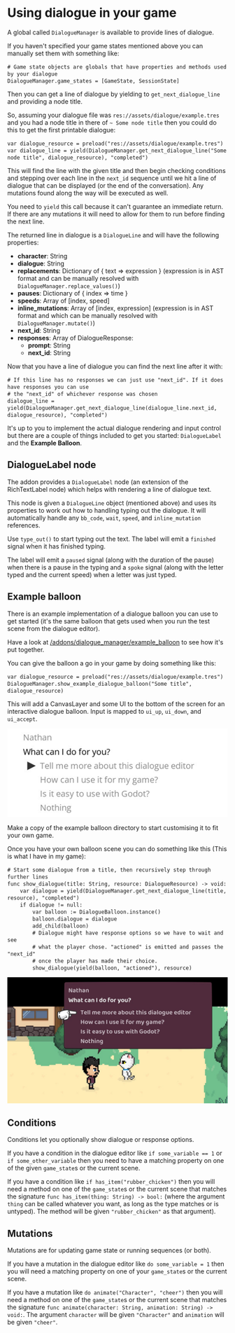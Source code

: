 # Using dialogue in your game

A global called `DialogueManager` is available to provide lines of dialogue.

If you haven't specified your game states mentioned above you can manually set them with something like:

```gdscript
# Game state objects are globals that have properties and methods used by your dialogue
DialogueManager.game_states = [GameState, SessionState]
```

Then you can get a line of dialogue by yielding to `get_next_dialogue_line` and providing a node title.

So, assuming your dialogue file was `res://assets/dialogue/example.tres` and you had a node title in there of `~ Some node title` then you could do this to get the first printable dialogue:

```gdscript
var dialogue_resource = preload("res://assets/dialogue/example.tres")
var dialogue_line = yield(DialogueManager.get_next_dialogue_line("Some node title", dialogue_resource), "completed")
```

This will find the line with the given title and then begin checking conditions and stepping over each line in the `next_id` sequence until we hit a line of dialogue that can be displayed (or the end of the conversation). Any mutations found along the way will be executed as well.

You need to `yield` this call because it can't guarantee an immediate return. If there are any mutations it will need to allow for them to run before finding the next line.

The returned line in dialogue is a `DialogueLine` and will have the following properties:

- **character**: String
- **dialogue**: String
- **replacements**: Dictionary of { text => expression } (expression is in AST format and can be manually resolved with `DialogueManager.replace_values()`)
- **pauses**: Dictionary of { index => time }
- **speeds**: Array of [index, speed]
- **inline_mutations**: Array of [index, expression] (expression is in AST format and which can be manually resolved with `DialogueManager.mutate()`)
- **next_id**: String
- **responses**: Array of DialogueResponse:
  - **prompt**: String
  - **next_id**: String

Now that you have a line of dialogue you can find the next line after it with:

```gdscript
# If this line has no responses we can just use "next_id". If it does have responses you can use
# the "next_id" of whichever response was chosen
dialogue_line = yield(DialogueManager.get_next_dialogue_line(dialogue_line.next_id, dialogue_resource), "completed")
```

It's up to you to implement the actual dialogue rendering and input control but there are a couple of things included to get you started: `DialogueLabel` and the **Example Balloon**.

## DialogueLabel node

The addon provides a `DialogueLabel` node (an extension of the RichTextLabel node) which helps with rendering a line of dialogue text. 

This node is given a `DialogueLine` object (mentioned above) and uses its properties to work out how to handling typing out the dialogue. It will automatically handle any `bb_code`, `wait`, `speed`, and `inline_mutation` references.

Use `type_out()` to start typing out the text. The label will emit a `finished` signal when it has finished typing.

The label will emit a `paused` signal (along with the duration of the pause) when there is a pause in the typing and a `spoke` signal (along with the letter typed and the current speed) when a letter was just typed.

## Example balloon

There is an example implementation of a dialogue balloon you can use to get started (it's the same balloon that gets used when you run the test scene from the dialogue editor).

Have a look at [/addons/dialogue_manager/example_balloon](../addons/dialogue_manager/example_balloon) to see how it's put together.

You can give the balloon a go in your game by doing something like this:

```gdscript
var dialogue_resource = preload("res://assets/dialogue/example.tres")
DialogueManager.show_example_dialogue_balloon("Some title", dialogue_resource)
```

This will add a CanvasLayer and some UI to the bottom of the screen for an interactive dialogue balloon. Input is mapped to `ui_up`, `ui_down`, and `ui_accept`.

![Example balloon instance](example-balloon.jpg)

Make a copy of the example balloon directory to start customising it to fit your own game.

Once you have your own balloon scene you can do something like this (This is what I have in my game):

```gdscript
# Start some dialogue from a title, then recursively step through further lines
func show_dialogue(title: String, resource: DialogueResource) -> void:
	var dialogue = yield(DialogueManager.get_next_dialogue_line(title, resource), "completed")
	if dialogue != null:
		var balloon := DialogueBalloon.instance()
		balloon.dialogue = dialogue
		add_child(balloon)
		# Dialogue might have response options so we have to wait and see
		# what the player chose. "actioned" is emitted and passes the "next_id"
		# once the player has made their choice.
		show_dialogue(yield(balloon, "actioned"), resource)
```

![Real dialogue balloon example](real-example.jpg)


## Conditions

Conditions let you optionally show dialogue or response options.

If you have a condition in the dialogue editor like `if some_variable == 1` or `if some_other_variable` then you need to have a matching property on one of the given `game_state`s or the current scene.

If you have a condition like `if has_item("rubber_chicken")` then you will need a method on one of the `game_state`s or the current scene that matches the signature `func has_item(thing: String) -> bool:` (where the argument `thing` can be called whatever you want, as long as the type matches or is untyped). The method will be given `"rubber_chicken"` as that argument).

## Mutations

Mutations are for updating game state or running sequences (or both).

If you have a mutation in the dialogue editor like `do some_variable = 1` then you will need a matching property on one of your `game_state`s or the current scene.

If you have a mutation like `do animate("Character", "cheer")` then you will need a method on one of the `game_state`s or the current scene that matches the signature `func animate(character: String, animation: String) -> void:`. The argument `character` will be given `"Character"` and `animation` will be given `"cheer"`.